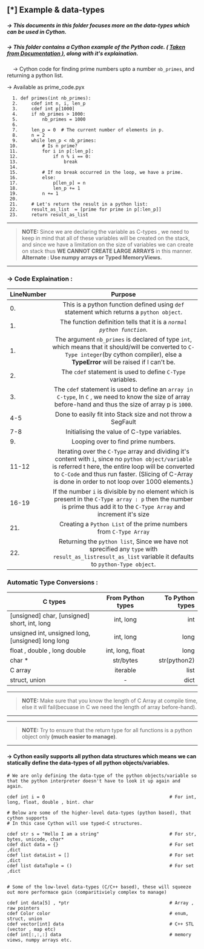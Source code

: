 ## [\*] Example & data-types

##### -> This documents in this folder focuses more on the data-types which can be used in Cython.
##### -> This folder contains a Cython example of the Python code. ( <a href="https://cython.readthedocs.io/en/latest/src/tutorial/cython_tutorial.html#the-basics-of-cython">Taken from Documentation </a>), along with it's explaination.
&nbsp; &nbsp; -> Cython code for finding prime numbers upto a number `nb_primes`, and returning a python list.

-> Available as  prime\_code.pyx
```
  1. def primes(int nb_primes):                                                                                                                              
  2.     cdef int n, i, len_p
  3.     cdef int p[1000]
  4.     if nb_primes > 1000:
  5.         nb_primes = 1000
  6.
  7.     len_p = 0  # The current number of elements in p.
  8.     n = 2
  9.     while len_p < nb_primes:
 10.         # Is n prime?
 11.         for i in p[:len_p]:
 12.             if n % i == 0:
 13.                 break
 14.
 15.         # If no break occurred in the loop, we have a prime.
 16.         else:
 17.             p[len_p] = n
 18.             len_p += 1
 19.         n += 1
 20.
 21.     # Let's return the result in a python list:
 22.     result_as_list  = [prime for prime in p[:len_p]]
 23.     return result_as_list
```
---
> **NOTE:**  Since we are declaring the variable as C-types , we need to keep in mind that all of these variables will be created on the stack, and since we have a limitation on the size of variables we can create on stack thus **WE CANNOT CREATE LARGE ARRAYS** in this manner.</br>
> **Alternate : Use numpy arrays or Typed MemoryViews.**
---

### -> Code Explaination :

| LineNumber  | Purpose                                                                      |
|-------------|:------------------------:                                                    |
| 0.          | This is a python function defined using `def` statement which returns a `python object`.|
| 1.          | The function definition tells that it is a *`normal python function`*.|
| 1.          | The argument `nb_primes` is declared of type `int`, which means that it should/will be converted to `C-Type integer`(by cython compiler), else a **TypeError** will be raised if I can't  be. |
| 2.          | The `cdef` statement is used to define `C-Type` variables.|
| 3.          | The `cdef` statement is used to define an `array in C-type`, In `C` , we need to know the size of array before-hand and thus the size of array p is `1000`.  |
| 4-5         | Done to easily fit into Stack size and not throw a SegFault|
| 7-8         | Initialising the value of C-type variables. |
| 9.          | Looping over to find prime numbers. |
| 11-12       | Iterating over the `C-Type` array and dividing it's content with `i`, since no `python object/variable` is referred t here, the entire loop will be converted to `C-Code` and thus run faster. (Slicing of C-Array is done in order to not loop over 1000 elements.)|
| 16-19       | If the number `i` is divisible by no element which is present in the `C-Type array : p` then the number is prime thus add it to the `C-Type Array` and increment it's size |
| 21.         | Creating a `Python List` of the prime numbers from `C-Type Array` |
| 22.         | Returning the `python list`, Since we have not sprecified any `type` with `result_as_listresult_as_list` variable it defaults to `python-Type object`. |


### Automatic Type Conversions :

|	C types			                                     | From Python types	   | To Python types	          |
|--------------------------------------------------|:--------------------:|----------------------------:|
|[unsigned] char, [unsigned] short, int, long      |  int, long           |  int                        |
|unsigned int, unsigned long, [unsigned] long long |  int, long           |  long                       |
| float , double , long double                     |  int, long, float    |  long                       |
| char \*                                          |  str/bytes           | str(python2)|bytes(python3) |
| C array                                          |  iterable            | list                        |
| struct, union                                    |  -                   | dict                        |

---
> **NOTE:** Make sure that you know the length of C Array at compile time, else it will fail(becuase in C we need the length of array before-hand).</br>
---

---
> **NOTE:** Try to ensure that the return type for all functions is a python object only **(much easier to manage)**.</br>
---

#### -> Cython easily supports all python data structures which means we can statically define the data-types of all python objects/variables.
```
# We are only defining the data-type of the python objects/variable so that the python interpreter doesn't have to look it up again and again.

cdef int i = 0                                              # For int, long, float, double , bint. char

# Below are some of the higher-level data-types (python based), that cython supports
# In this case Cython will use typed-C structures.

cdef str s = "Hello I am a string"                          # For str, bytes, unicode, char*
cdef dict data = {}                                         # For set ,dict
cdef list dataList = []                                     # For set ,dict
cdef list dataTuple = ()                                    # For set ,dict 


# Some of the low-level data-types (C/C++ based), these will squeeze out more performace gain (comparitiviely complex to manage)

cdef int data[5] , *ptr                                     # Array , raw pointers
cdef Color color                                            # enum, struct, union
cdef vector[int] data                                       # C++ STL (vector , map etc)
cdef int[:,:,:] data                                        # memory views, numpy arrays etc.
```


